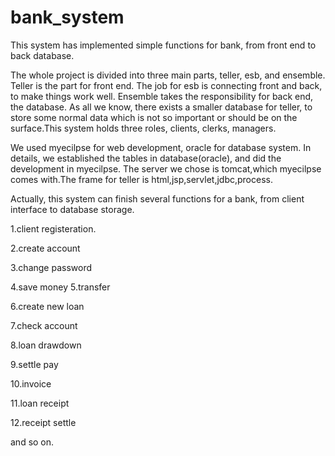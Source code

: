 # bank_system
This system has implemented simple functions for bank, from front end to back database.

The whole project is divided into three main parts, teller, esb, and ensemble.
Teller is the part for front end. The job for esb is connecting front and back, to make things work well.
Ensemble takes the responsibility for back end, the database. As all we know, there exists a smaller database
for teller, to store some normal data which is not so important or should be on the surface.This system holds three roles, clients, clerks, managers.

We used myecilpse for web development, oracle for database system. In details, we established the tables in database(oracle), and did the development in myecilpse. The server we chose is tomcat,which myecilpse comes with.The frame for teller is html,jsp,servlet,jdbc,process.

Actually, this system can finish several functions for a bank, from client interface to database storage.

1.client registeration.

2.create account

3.change password

4.save money
5.transfer

6.create new loan

7.check account

8.loan drawdown

9.settle pay

10.invoice

11.loan receipt

12.receipt settle

and so on.
